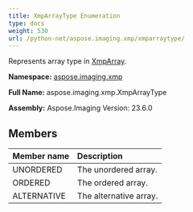 ```yaml
---
title: XmpArrayType Enumeration
type: docs
weight: 530
url: /python-net/aspose.imaging.xmp/xmparraytype/
---
```


Represents array type in [XmpArray](/imaging/python-net/aspose.imaging.xmp/xmparray/).

**Namespace:** [aspose.imaging.xmp](/imaging/python-net/aspose.imaging.xmp/)

**Full Name:** aspose.imaging.xmp.XmpArrayType

**Assembly:**  Aspose.Imaging Version: 23.6.0

## **Members**
|**Member name**|**Description**|
| :- | :- |
|UNORDERED|The unordered array.|
|ORDERED|The ordered array.|
|ALTERNATIVE|The alternative array.|
